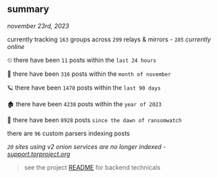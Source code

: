 
## summary
_november 23rd, 2023_

currently tracking `163` groups across `299` relays & mirrors - _`105` currently online_

⏲ there have been `11` posts within the `last 24 hours`

🦈 there have been `316` posts within the `month of november`

🪐 there have been `1478` posts within the `last 90 days`

🏚 there have been `4238` posts within the `year of 2023`

🦕 there have been `8928` posts `since the dawn of ransomwatch`

there are `96` custom parsers indexing posts

_`20` sites using v2 onion services are no longer indexed - [support.torproject.org](https://support.torproject.org/onionservices/v2-deprecation/)_

> see the project [README](https://github.com/joshhighet/ransomwatch#ransomwatch--) for backend technicals
